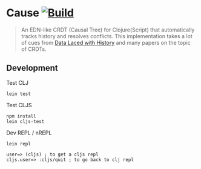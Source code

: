 # Cause [![Build][travis-image]][travis-url]

> An EDN-like CRDT (Causal Tree) for Clojure(Script) that automatically tracks history and resolves conflicts. This implementation takes a lot of cues from [Data Laced with History](http://archagon.net/blog/2018/03/24/data-laced-with-history/) and many papers on the topic of CRDTs.

## Development

Test CLJ

```
lein test
```

Test CLJS

```
npm install
lein cljs-test
```

Dev REPL / nREPL

```
lein repl

user=> (cljs) ; to get a cljs repl
cljs.user=> :cljs/quit ; to go back to clj repl
```

[travis-image]: https://img.shields.io/travis/smothers/cause.svg?style=flat-square
[travis-url]: https://travis-ci.org/smothers/cause
